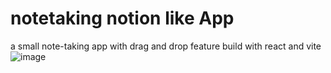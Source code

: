 # notetaking notion like App
a small note-taking app with drag and drop feature build with react and vite
![image](https://github.com/user-attachments/assets/84e4a094-5374-487a-8046-0ff6e3fd3db1)
